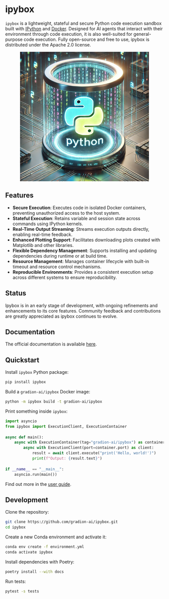 # ipybox

`ipybox` is a lightweight, stateful and secure Python code execution sandbox built with [IPython](https://ipython.org/) and [Docker](https://www.docker.com/). Designed for AI agents that interact with their environment through code execution, it is also well-suited for general-purpose code execution. Fully open-source and free to use, ipybox is distributed under the Apache 2.0 license.

<p align="center">
  <img src="docs/img/logo.png" alt="logo">
</p>

## Features

- **Secure Execution**: Executes code in isolated Docker containers, preventing unauthorized access to the host system.
- **Stateful Execution**: Retains variable and session state across commands using IPython kernels.
- **Real-Time Output Streaming**: Streams execution outputs directly, enabling real-time feedback.
- **Enhanced Plotting Support**: Facilitates downloading plots created with Matplotlib and other libraries.
- **Flexible Dependency Management**: Supports installing and updating dependencies during runtime or at build time.
- **Resource Management**: Manages container lifecycle with built-in timeout and resource control mechanisms.
- **Reproducible Environments**: Provides a consistent execution setup across different systems to ensure reproducibility.

## Status

Ipybox is in an early stage of development, with ongoing refinements and enhancements to its core features. Community feedback and contributions are greatly appreciated as ipybox continues to evolve.

## Documentation

The official documentation is available [here](https://gradion-ai.github.io/ipybox/).

## Quickstart

Install `ipybox` Python package:

```bash
pip install ipybox
```

Build a `gradion-ai/ipybox` Docker image:

```bash
python -m ipybox build -t gradion-ai/ipybox
```

Print something inside `ipybox`:

```python
import asyncio
from ipybox import ExecutionClient, ExecutionContainer

async def main():
    async with ExecutionContainer(tag="gradion-ai/ipybox") as container:
        async with ExecutionClient(port=container.port) as client:
            result = await client.execute("print('Hello, world!')")
            print(f"Output: {result.text}")

if __name__ == "__main__":
    asyncio.run(main())
```

Find out more in the [user guide](https://gradion-ai.github.io/ipybox/).

## Development

Clone the repository:

```bash
git clone https://github.com/gradion-ai/ipybox.git
cd ipybox
```

Create a new Conda environment and activate it:

```bash
conda env create -f environment.yml
conda activate ipybox
```

Install dependencies with Poetry:

```bash
poetry install --with docs
```

Run tests:

```bash
pytest -s tests
```
